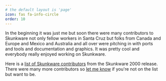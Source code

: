 ```yaml
---
# the default layout is 'page'
icon: fas fa-info-circle
order: 10
---
```


In the beginning it was just me but soon there were many contributors
to Skunkware not only fellow workers in Santa Cruz but folks from
Canada and Europe and Mexico and Australia and all over were
pitching in with ports and tools and documentation and graphics.
It was pretty cool and everybody really enjoyed working on Skunkware.

Here is a [list of Skunkware contributors](https://skunkware.dev/credits.html)
from the Skunkware 2000 release. There were many more contributors so
[let me know](mailto:skunkware@ronrecord.com) if you're not on the list but want to be.
